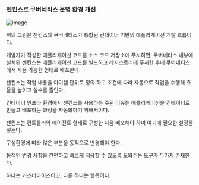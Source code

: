 ### 젠킨스로 쿠버네티스 운영 환경 개선

![image](https://user-images.githubusercontent.com/93571332/200254904-c50bb77c-a6de-47ad-8c36-9d2639d696dc.png)

위의 그림은 젠킨스와 쿠버네티스가 통합된 컨테이너 기반의 애플리케이션 개발 흐름이다.

개발자가 작성한 애플리케이션 코드를 소스 코드 저장소에 푸시하면, 쿠버네티스 내부에 설치된 젠킨스는 애플리케이션 코드를 빌드하고 레지스트리에 푸시한 후에 쿠버네티스에서 사용 가능한 형태로 배포한다.

젠킨스는 작업 내용을 아이템 단위로 정의 하고 조건에 따라 자동으로 작업을 수행해 효율을 높이고 실수를 줄인다.

컨테이너 인프라 환경에서 젠킨스를 사용하는 주된 이유는 애플리케이션을 컨테이너로 만들고 배포하는 과정을 자동화하기 위해서이다.

젠킨스는 컨트롤러와 에이전트 형태로 구성한 다음 배포해야 하며 여기에 필요한 설정을 넣는다.

구성환경에 따라 많은 부분을 동적으로 변경해야 한다.

동적인 변경 사항을 간편하고 빠르게 적용할 수 있도록 도와주는 도구가 두가지 존재한다.
 
하나는 커스터마이즈이고, 다른 하나는 헬름이다.

